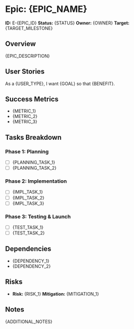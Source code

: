 # Epic: {EPIC_NAME}

**ID:** E-{EPIC_ID}
**Status:** {STATUS}
**Owner:** {OWNER}
**Target:** {TARGET_MILESTONE}

## Overview
{EPIC_DESCRIPTION}

## User Stories
As a {USER_TYPE}, I want {GOAL} so that {BENEFIT}.

## Success Metrics
- {METRIC_1}
- {METRIC_2}
- {METRIC_3}

## Tasks Breakdown
### Phase 1: Planning
- [ ] {PLANNING_TASK_1}
- [ ] {PLANNING_TASK_2}

### Phase 2: Implementation
- [ ] {IMPL_TASK_1}
- [ ] {IMPL_TASK_2}
- [ ] {IMPL_TASK_3}

### Phase 3: Testing & Launch
- [ ] {TEST_TASK_1}
- [ ] {TEST_TASK_2}

## Dependencies
- {DEPENDENCY_1}
- {DEPENDENCY_2}

## Risks
- **Risk:** {RISK_1}
  **Mitigation:** {MITIGATION_1}

## Notes
{ADDITIONAL_NOTES}